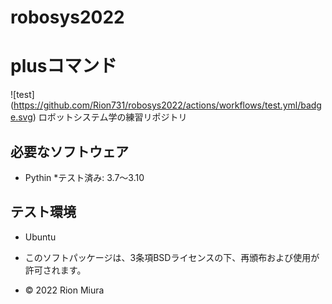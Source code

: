 # robosys2022

# plusコマンド
![test] (https://github.com/Rion731/robosys2022/actions/workflows/test.yml/badge.svg)
ロボットシステム学の練習リポジトリ


## 必要なソフトウェア
* Pythin
  *テスト済み: 3.7～3.10

## テスト環境
* Ubuntu

* このソフトパッケージは、3条項BSDライセンスの下、再頒布および使用が許可されます。
* © 2022 Rion Miura 

